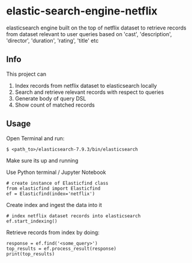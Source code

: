 # elastic-search-engine-netflix
elasticsearch engine built on the top of netflix dataset to retrieve records from dataset relevant to user queries based on 'cast', 'description', 'director', 'duration', 'rating', 'title' etc

## Info
This project can <br>
1. Index records from netflix dataset to elasticsearch locally<br>
2. Search and retrieve relevant records with respect to queries
3. Generate body of query DSL
4. Show count of matched records

## Usage
Open Terminal and run:
```
$ <path_to>/elasticsearch-7.9.3/bin/elasticsearch
```
Make sure its up and running<br>

Use Python terminal / Jupyter Notebook<br>
```
# create instance of Elasticfind class
from elasticfind import Elasticfind
ef = Elasticfind(index='netflix')
```
Create index and ingest the data into it
```
# index netflix dataset records into elasticsearch
ef.start_indexing()
```
Retrieve records from index by doing:
```
response = ef.find('<some_query>')
top_results = ef.process_result(response)
print(top_results)
```
